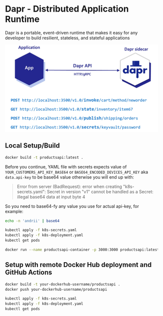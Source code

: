 Dapr -  Distributed Application Runtime
===

Dapr is a portable, event-driven runtime that makes it easy for any developer to build resilient, stateless, and stateful applications

![overview-sidecar-model](./overview-sidecar-model.png)


## Local Setup/Build

```bash
docker build -t productsapi:latest .
```


Before you continue, YAML file with secrets expects value of `YOUR_CUSTOMERS_API_KEY_BASE64` or `BASE64_ENCODED_DEVICES_API_KEY` aka `data.api-key` to be base64 value otherwise you will end up with:

> Error from server (BadRequest): error when creating "k8s-secrets.yaml": Secret in version "v1" cannot be handled as a Secret: illegal base64 data at input byte 4

So you need to base64-fy any value you use for actual api-key, for example:

```bash
echo -n 'andrii' | base64
```

```bash
kubectl apply -f k8s-secrets.yaml
kubectl apply -f k8s-deployment.yaml
kubectl get pods
```

```bash
docker run --name productsapi-container -p 3000:3000 productsapi:latest dapr run --app-id productsapi --app-port 3000 node index.js
```

## Setup with remote Docker Hub deployment and GitHub Actions

```bash
docker build -t your-dockerhub-username/productsapi .
docker push your-dockerhub-username/productsapi
```

```bash
kubectl apply -f k8s-secrets.yaml
kubectl apply -f k8s-deployment.yaml
kubectl get pods
```
